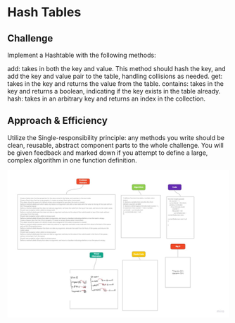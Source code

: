# Hash Tables

## Challenge

Implement a Hashtable with the following methods:

add: takes in both the key and value. This method should hash the key, and add the key and value pair to the table, handling collisions as needed. get: takes in the key and returns the value from the table. contains: takes in the key and returns a boolean, indicating if the key exists in the table already. hash: takes in an arbitrary key and returns an index in the collection.

## Approach & Efficiency

Utilize the Single-responsibility principle: any methods you write should be clean, reusable, abstract component parts to the whole challenge. You will be given feedback and marked down if you attempt to define a large, complex algorithm in one function definition.

![img10](../assets/code-challenge10.jpg)
